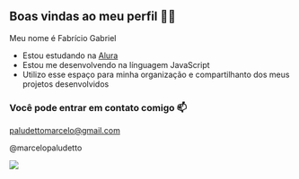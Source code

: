 ## Boas vindas ao meu perfil 🐊💙

Meu nome é Fabrício Gabriel

- Estou estudando na [Alura](https://www.alura.com.br)
- Estou me desenvolvendo na línguagem JavaScript
- Utilizo esse espaço para minha organização e compartilhanto dos meus projetos desenvolvidos

 ### Você pode entrar em contato comigo :mailbox:

paludettomarcelo@gmail.com

@marcelopaludetto 

![](https://tenor.com/pt-BR/view/sukuna-smile-grin-jjk-yuji-itadori-gif-18924114) 
